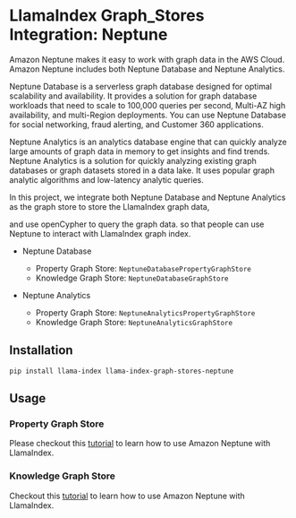 # LlamaIndex Graph_Stores Integration: Neptune

Amazon Neptune makes it easy to work with graph data in the AWS Cloud. Amazon Neptune includes both Neptune Database and Neptune Analytics.

Neptune Database is a serverless graph database designed for optimal scalability and availability. It provides a solution for graph database workloads that need to scale to 100,000 queries per second, Multi-AZ high availability, and multi-Region deployments. You can use Neptune Database for social networking, fraud alerting, and Customer 360 applications.

Neptune Analytics is an analytics database engine that can quickly analyze large amounts of graph data in memory to get insights and find trends. Neptune Analytics is a solution for quickly analyzing existing graph databases or graph datasets stored in a data lake. It uses popular graph analytic algorithms and low-latency analytic queries.

In this project, we integrate both Neptune Database and Neptune Analytics as the graph store to store the LlamaIndex graph data,

and use openCypher to query the graph data. so that people can use Neptune to interact with LlamaIndex graph index.

- Neptune Database

  - Property Graph Store: `NeptuneDatabasePropertyGraphStore`
  - Knowledge Graph Store: `NeptuneDatabaseGraphStore`

- Neptune Analytics
  - Property Graph Store: `NeptuneAnalyticsPropertyGraphStore`
  - Knowledge Graph Store: `NeptuneAnalyticsGraphStore`

## Installation

```shell
pip install llama-index llama-index-graph-stores-neptune
```

## Usage

### Property Graph Store

Please checkout this [tutorial](https://github.com/run-llama/llama_index/blob/main/docs/examples/property_graph/property_graph_neptune.ipynb) to learn how to use Amazon Neptune with LlamaIndex.

### Knowledge Graph Store

Checkout this [tutorial](https://github.com/run-llama/llama_index/blob/main/docs/examples/index_structs/knowledge_graph/NeptuneDatabaseKGIndexDemo.ipynb) to learn how to use Amazon Neptune with LlamaIndex.
